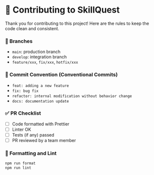 # 🤝 Contributing to SkillQuest

Thank you for contributing to this project! Here are the rules to keep the code clean and consistent.

### 🌿 Branches

- `main`: production branch
- `develop`: integration branch
- `feature/xxx`, `fix/xxx`, `hotfix/xxx`

### 🧠 Commit Convention (Conventional Commits)

- `feat: adding a new feature`
- `fix: bug fix`
- `refactor: internal modification without behavior change`
- `docs: documentation update`

### ✅ PR Checklist

- [ ] Code formatted with Prettier
- [ ] Linter OK
- [ ] Tests (if any) passed
- [ ] PR reviewed by a team member

### 🧪 Formatting and Lint

```bash
npm run format
npm run lint
```
